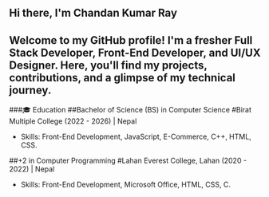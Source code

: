 ## Hi there, I'm Chandan Kumar Ray
Welcome to my GitHub profile! I'm a fresher Full Stack Developer, Front-End Developer, and UI/UX Designer. Here, you'll find my projects, contributions, and a glimpse of my technical journey.
---
###🎓 Education
##Bachelor of Science (BS) in Computer Science
#Birat Multiple College (2022 - 2026) | Nepal
-  Skills: Front-End Development, JavaScript, E-Commerce, C++, HTML, CSS.

##+2 in Computer Programming
#Lahan Everest College, Lahan (2020 - 2022) | Nepal
-  Skills: Front-End Development, Microsoft Office, HTML, CSS, C.



<!--
**Charlie606/Charlie606** is a ✨ _special_ ✨ repository because its `README.md` (this file) appears on your GitHub profile.

Here are some ideas to get you started:

- 🔭 I’m currently working on ...
- 🌱 I’m currently learning ...
- 👯 I’m looking to collaborate on ...
- 🤔 I’m looking for help with ...
- 💬 Ask me about ...
- 📫 How to reach me: ...
- 😄 Pronouns: ...
- ⚡ Fun fact: ...
-->
